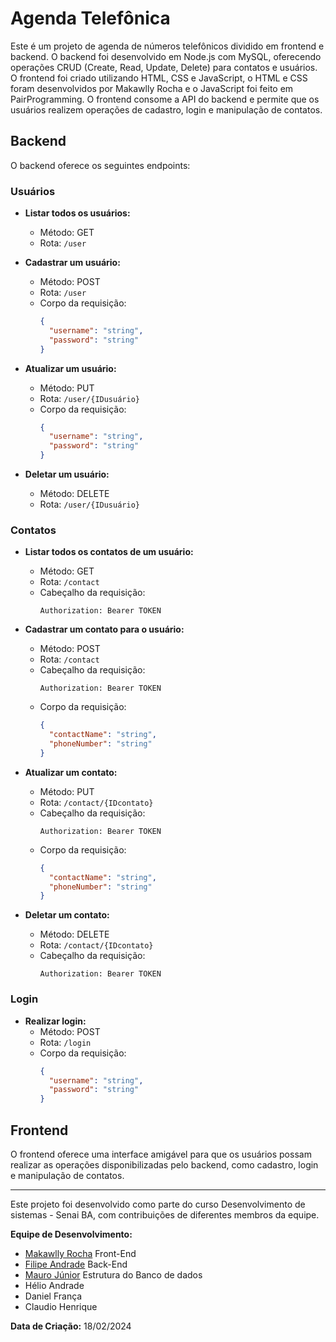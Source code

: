 # Agenda Telefônica

Este é um projeto de agenda de números telefônicos dividido em frontend e backend. O backend foi desenvolvido em Node.js com MySQL, oferecendo operações CRUD (Create, Read, Update, Delete) para contatos e usuários. O frontend foi criado utilizando HTML, CSS e JavaScript, o HTML e CSS foram desenvolvidos por Makawlly Rocha e o JavaScript foi feito em PairProgramming. O frontend consome a API do backend e permite que os usuários realizem operações de cadastro, login e manipulação de contatos.

## Backend

O backend oferece os seguintes endpoints:

### Usuários

- **Listar todos os usuários:**
  - Método: GET
  - Rota: `/user`

- **Cadastrar um usuário:**
  - Método: POST
  - Rota: `/user`
  - Corpo da requisição:
    ```json
    {
      "username": "string",
      "password": "string"
    }
    ```

- **Atualizar um usuário:**
  - Método: PUT
  - Rota: `/user/{IDusuário}`
  - Corpo da requisição:
    ```json
    {
      "username": "string",
      "password": "string"
    }
    ```

- **Deletar um usuário:**
  - Método: DELETE
  - Rota: `/user/{IDusuário}`

### Contatos

- **Listar todos os contatos de um usuário:**
  - Método: GET
  - Rota: `/contact`
  - Cabeçalho da requisição:
    ```
    Authorization: Bearer TOKEN
    ```

- **Cadastrar um contato para o usuário:**
  - Método: POST
  - Rota: `/contact`
  - Cabeçalho da requisição:
    ```
    Authorization: Bearer TOKEN
    ```
  - Corpo da requisição:
    ```json
    {
      "contactName": "string",
      "phoneNumber": "string"
    }
    ```

- **Atualizar um contato:**
  - Método: PUT
  - Rota: `/contact/{IDcontato}`
  - Cabeçalho da requisição:
    ```
    Authorization: Bearer TOKEN
    ```
  - Corpo da requisição:
    ```json
    {
      "contactName": "string",
      "phoneNumber": "string"
    }
    ```

- **Deletar um contato:**
  - Método: DELETE
  - Rota: `/contact/{IDcontato}`
  - Cabeçalho da requisição:
    ```
    Authorization: Bearer TOKEN
    ```

### Login

- **Realizar login:**
  - Método: POST
  - Rota: `/login`
  - Corpo da requisição:
    ```json
    {
      "username": "string",
      "password": "string"
    }
    ```

## Frontend

O frontend oferece uma interface amigável para que os usuários possam realizar as operações disponibilizadas pelo backend, como cadastro, login e manipulação de contatos.

---

Este projeto foi desenvolvido como parte do curso Desenvolvimento de sistemas - Senai BA, com contribuições de diferentes membros da equipe.

**Equipe de Desenvolvimento:**
- [Makawlly Rocha](https://github.com/Mescaule) Front-End
- [Filipe Andrade](https://github.com/Filipelaw45) Back-End
- [Mauro Júnior](https://github.com/maurodk) Estrutura do Banco de dados
- Hélio Andrade
- Daniel França
- Claudio Henrique

**Data de Criação:** 18/02/2024
